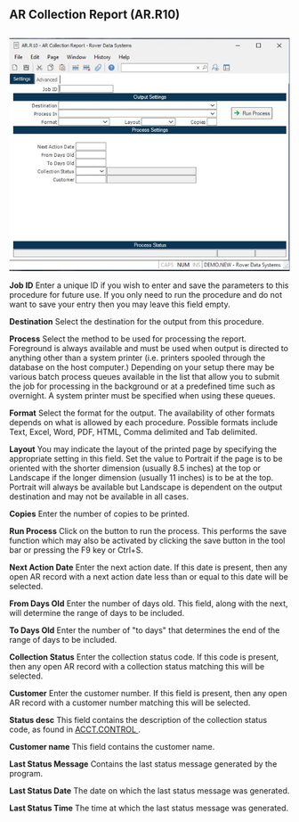 ##  AR Collection Report (AR.R10)

<PageHeader />

##

![](./AR-R10-1.jpg)

**Job ID** Enter a unique ID if you wish to enter and save the parameters to
this procedure for future use. If you only need to run the procedure and do
not want to save your entry then you may leave this field empty.  
  
**Destination** Select the destination for the output from this procedure.  
  
**Process** Select the method to be used for processing the report. Foreground
is always available and must be used when output is directed to anything other
than a system printer (i.e. printers spooled through the database on the host
computer.) Depending on your setup there may be various batch process queues
available in the list that allow you to submit the job for processing in the
background or at a predefined time such as overnight. A system printer must be
specified when using these queues.  
  
**Format** Select the format for the output. The availability of other formats
depends on what is allowed by each procedure. Possible formats include Text,
Excel, Word, PDF, HTML, Comma delimited and Tab delimited.  
  
**Layout** You may indicate the layout of the printed page by specifying the
appropriate setting in this field. Set the value to Portrait if the page is to
be oriented with the shorter dimension (usually 8.5 inches) at the top or
Landscape if the longer dimension (usually 11 inches) is to be at the top.
Portrait will always be available but Landscape is dependent on the output
destination and may not be available in all cases.  
  
**Copies** Enter the number of copies to be printed.  
  
**Run Process** Click on the button to run the process. This performs the save
function which may also be activated by clicking the save button in the tool
bar or pressing the F9 key or Ctrl+S.  
  
**Next Action Date** Enter the next action date. If this date is present, then
any open AR record with a next action date less than or equal to this date
will be selected.  
  
**From Days Old** Enter the number of days old. This field, along with the
next, will determine the range of days to be included.  
  
**To Days Old** Enter the number of "to days" that determines the end of the
range of days to be included.  
  
**Collection Status** Enter the collection status code. If this code is
present, then any open AR record with a collection status matching this will
be selected.  
  
**Customer** Enter the customer number. If this field is present, then any
open AR record with a customer number matching this will be selected.  
  
**Status desc** This field contains the description of the collection status code, as found in [ ACCT.CONTROL ](../../../../../rover/AP-OVERVIEW/AP-ENTRY/ACCT-CONTROL/README.md) .   
  
**Customer name** This field contains the customer name.  
  
**Last Status Message** Contains the last status message generated by the
program.  
  
**Last Status Date** The date on which the last status message was generated.  
  
**Last Status Time** The time at which the last status message was generated.  
  
  
<badge text= "Version 8.10.57" vertical="middle" />

<PageFooter />